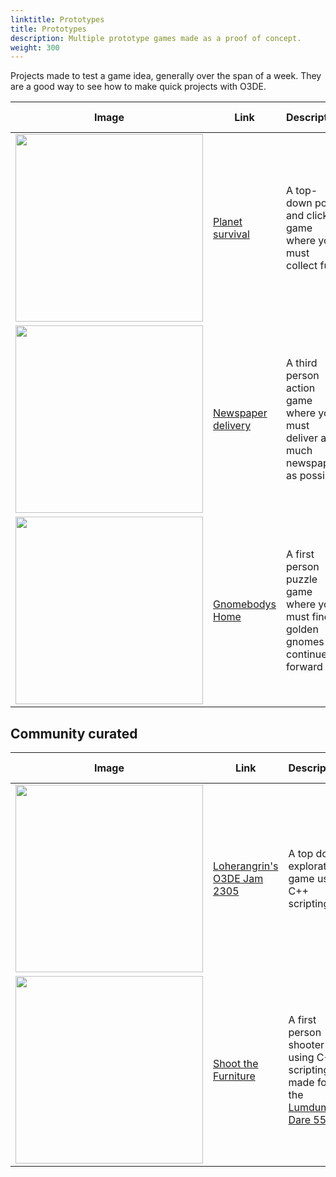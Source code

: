 ```yaml
---
linktitle: Prototypes
title: Prototypes
description: Multiple prototype games made as a proof of concept.
weight: 300
---
```


Projects made to test a game idea, generally over the span of a week. They are a good way to see how to make quick projects with O3DE.

| Image | Link | Description | Last Updated |
| - | - | - | - |
| <img src="/images/learning-guide/samples/prototypes/planet-survival.png" width="300px" /> | [Planet survival](https://github.com/o3de/PlanetSurvivalGame) | A top-down point and click game where you must collect fuel | O3DE **23.10.3**. April 28, 2024 |
| <img src="/images/learning-guide/samples/prototypes/newspaper-delivery.png" width="300px" /> | [Newspaper delivery](https://github.com/o3de/NewspaperDeliveryGame) | A third person action game where you must deliver as much newspaper as possible | O3DE **23.10.3**. April 28, 2024 |
| <img src="/images/learning-guide/samples/prototypes/gnomebodys-home.png" width="300px" /> | [Gnomebodys Home](https://github.com/o3de/GnomebodysHome) | A first person puzzle game where you must find golden gnomes to continue forward | O3DE **23.10.3**. April 28, 2024 |

## Community curated

| Image | Link | Description | Last Updated |
| - | - | - | - |
| <img src="/images/learning-guide/samples/prototypes/loherangrin-o3de-jam.png" width="300px" /> | [Loherangrin's O3DE Jam 2305](https://github.com/loherangrin/games.o3de.o3de-jam-2305) | A top down exploration game using C++ scripting | O3DE **23.10.3**. April 28, 2024 |
| <img src="/images/learning-guide/samples/prototypes/shoot-the-furniture.png" width="300px" />  | [Shoot the Furniture](https://github.com/AlexRamallo/shootthefurniture) | A first person shooter using C++ scripting made for the [Lumdum Dare 55](https://ldjam.com/events/ludum-dare/55/shoot-the-furniture-featuring-s-k-eleton) | O3DE **24.09.0**. September 01, 2024 |
